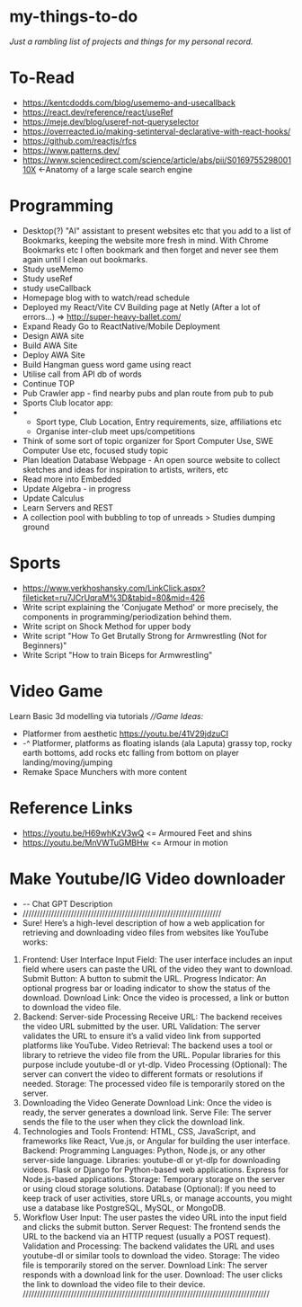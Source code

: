 # my-things-to-do
*Just a rambling list of projects and things for my personal record.*

# To-Read
- https://kentcdodds.com/blog/usememo-and-usecallback
- https://react.dev/reference/react/useRef
- https://meje.dev/blog/useref-not-queryselector
- https://overreacted.io/making-setinterval-declarative-with-react-hooks/
- https://github.com/reactjs/rfcs
- https://www.patterns.dev/
- https://www.sciencedirect.com/science/article/abs/pii/S016975529800110X <-Anatomy of a large scale search engine

# Programming
- Desktop(?) "AI" assistant to present websites etc that you add to a list of Bookmarks, keeping the website more fresh in mind. With Chrome Bookmarks etc I often bookmark and then forget and never see them again until I clean out bookmarks.
- Study useMemo
- Study useRef
- study useCallback
- Homepage blog with to watch/read schedule
- Deployed my React/Vite CV Building page at Netly (After a lot of errors...) => http://super-heavy-ballet.com/
- Expand Ready Go to ReactNative/Mobile Deployment
- Design AWA site
- Build AWA Site
- Deploy AWA Site
- Build Hangman guess word game using react
- Utilise call from API db of words
- Continue TOP
- Pub Crawler app - find nearby pubs and plan route from pub to pub
- Sports Club locator app:
- - Sport type, Club Location, Entry requirements, size, affiliations etc
  - Organise inter-club meet ups/competitions
- Think of some sort of topic organizer for Sport Computer Use, SWE Computer Use etc, focused study topic
- Plan Ideation Database Webpage - An open source website to collect sketches and ideas for inspiration to artists, writers, etc
- Read more into Embedded
- Update Algebra - in progress
- Update Calculus
- Learn Servers and REST
- A collection pool with bubbling to top of unreads > Studies dumping ground

# Sports
- https://www.verkhoshansky.com/LinkClick.aspx?fileticket=ru7JCrUqraM%3D&tabid=80&mid=426
- Write script explaining the 'Conjugate Method' or more precisely, the components in programming/periodization behind them.
- Write script on Shock Method for upper body
- Write script "How To Get Brutally Strong for Armwrestling (Not for Beginners)"
- Write Script "How to train Biceps for Armwrestling"

# Video Game
Learn Basic 3d modelling via tutorials
*//Game Ideas:*
- Platformer from aesthetic https://youtu.be/41V29jdzuCI
- -^ Platformer, platforms as floating islands (ala Laputa) grassy top, rocky earth bottoms, add rocks etc falling from bottom on player landing/moving/jumping
- Remake Space Munchers with more content

# Reference Links
- https://youtu.be/H69whKzV3wQ <= Armoured Feet and shins
- https://youtu.be/MnVWTuGMBHw <= Armour in motion

# Make Youtube/IG Video downloader
- -- Chat GPT Description
- //////////////////////////////////////////////////////////////////////
- Sure! Here’s a high-level description of how a web application for retrieving and downloading video files from websites like YouTube works:

1. Frontend: User Interface
Input Field: The user interface includes an input field where users can paste the URL of the video they want to download.
Submit Button: A button to submit the URL.
Progress Indicator: An optional progress bar or loading indicator to show the status of the download.
Download Link: Once the video is processed, a link or button to download the video file.
2. Backend: Server-side Processing
Receive URL: The backend receives the video URL submitted by the user.
URL Validation: The server validates the URL to ensure it’s a valid video link from supported platforms like YouTube.
Video Retrieval: The backend uses a tool or library to retrieve the video file from the URL. Popular libraries for this purpose include youtube-dl or yt-dlp.
Video Processing (Optional): The server can convert the video to different formats or resolutions if needed.
Storage: The processed video file is temporarily stored on the server.
3. Downloading the Video
Generate Download Link: Once the video is ready, the server generates a download link.
Serve File: The server sends the file to the user when they click the download link.
4. Technologies and Tools
Frontend: HTML, CSS, JavaScript, and frameworks like React, Vue.js, or Angular for building the user interface.
Backend:
Programming Languages: Python, Node.js, or any other server-side language.
Libraries:
youtube-dl or yt-dlp for downloading videos.
Flask or Django for Python-based web applications.
Express for Node.js-based applications.
Storage: Temporary storage on the server or using cloud storage solutions.
Database (Optional): If you need to keep track of user activities, store URLs, or manage accounts, you might use a database like PostgreSQL, MySQL, or MongoDB.
5. Workflow
User Input: The user pastes the video URL into the input field and clicks the submit button.
Server Request: The frontend sends the URL to the backend via an HTTP request (usually a POST request).
Validation and Processing: The backend validates the URL and uses youtube-dl or similar tools to download the video.
Storage: The video file is temporarily stored on the server.
Download Link: The server responds with a download link for the user.
Download: The user clicks the link to download the video file to their device.
///////////////////////////////////////////////////////////////////////////////////////

